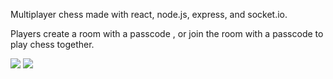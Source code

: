 Multiplayer chess made with react, node.js, express, and socket.io.

Players create a room with a passcode , or join the room with a passcode to play chess together.

<img src="src/assets/chessmenu.png">
<img src="src/assets/gameimg.png">

